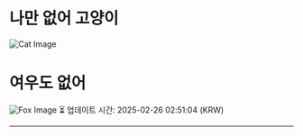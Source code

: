 
# 나만 없어 고양이

![Cat Image](https://cdn2.thecatapi.com/images/3oo.gif)

# 여우도 없어
![Fox Image](https://randomfox.ca/images/58.jpg)
⏳ 업데이트 시간: 2025-02-26 02:51:04 (KRW)

---
